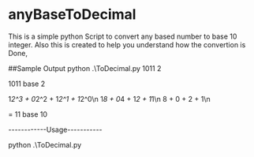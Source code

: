 # anyBaseToDecimal

This is a simple python Script to convert any based number to base 10 integer.
Also this is created to help you understand how the convertion is Done,

##Sample Output
python .\ToDecimal.py 1011 2

1011 base 2

1*2^3 + 0*2^2 + 1*2^1 + 1*2^0\n
1*8 + 0*4 + 1*2 + 1*1\n
8 + 0 + 2 + 1\n

= 11 base 10



------------Usage-----------

 python .\ToDecimal.py <number> <base>

